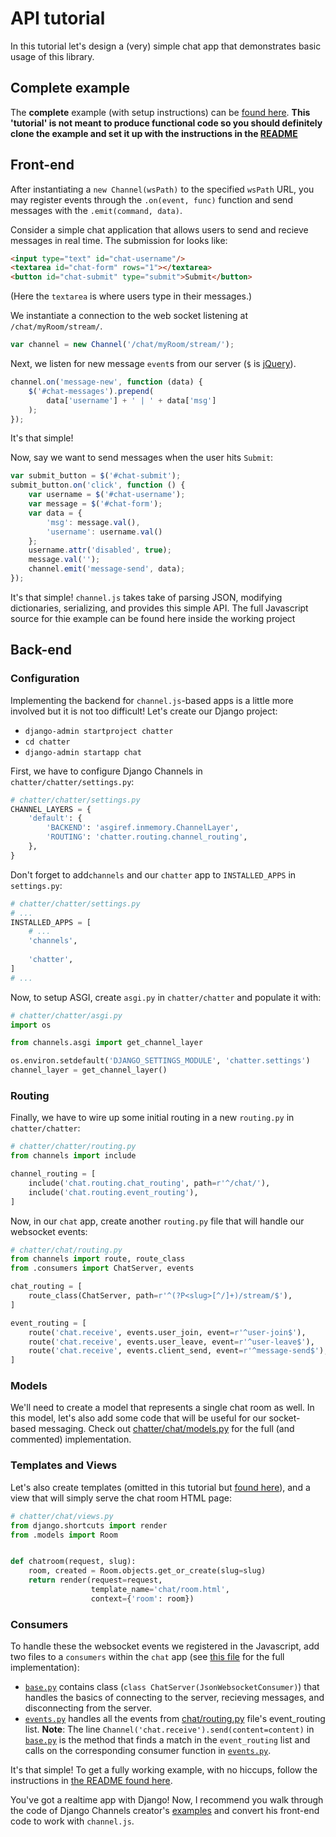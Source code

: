 # API tutorial

In this tutorial let's design a (very) simple chat app that demonstrates basic usage of this library.


## Complete example

The **complete** example (with setup instructions) can be [found here](../examples/chatter/). **This 'tutorial' is not meant to produce functional code so you should definitely clone the example and set it up with the instructions in the [README](../examples/chatter/README.md)**

## Front-end

After instantiating a `new Channel(wsPath)` to the specified `wsPath` URL, you may register events through the `.on(event, func)` function and send messages with the `.emit(command, data)`.

Consider a simple chat application that allows users to send and recieve messages in real time. The submission for looks like:
```html
<input type="text" id="chat-username"/>
<textarea id="chat-form" rows="1"></textarea>
<button id="chat-submit" type="submit">Submit</button>
```
(Here the `textarea` is where users type in their messages.)

We instantiate a connection to the web socket listening at `/chat/myRoom/stream/`.
```js
var channel = new Channel('/chat/myRoom/stream/');
```

Next, we listen for new message `event`s from our server (`$` is [jQuery](https://jquery.com/)).
```js
channel.on('message-new', function (data) {
    $('#chat-messages').prepend(
        data['username'] + ' | ' + data['msg']
    );
});
```

It's that simple!

Now, say we want to send messages when the user hits `Submit`:
```js
var submit_button = $('#chat-submit');
submit_button.on('click', function () {
    var username = $('#chat-username');
    var message = $('#chat-form');
    var data = {
        'msg': message.val(),
        'username': username.val()
    };
    username.attr('disabled', true);
    message.val('');
    channel.emit('message-send', data);
});
```

It's that simple! `channel.js` takes take of parsing JSON, modifying dictionaries, serializing, and provides this simple API. The full Javascript source for thie example can be found here inside the working project

## Back-end

### Configuration

Implementing the backend for `channel.js`-based apps is a little more involved but it is not too difficult! Let's create our Django project:

* `django-admin startproject chatter`
* `cd chatter`
* `django-admin startapp chat`

First, we have to configure Django Channels in `chatter/chatter/settings.py`:
```python
# chatter/chatter/settings.py
CHANNEL_LAYERS = {
    'default': {
        'BACKEND': 'asgiref.inmemory.ChannelLayer',
        'ROUTING': 'chatter.routing.channel_routing',
    },
}
```

Don't forget to add`channels` and our `chatter` app to `INSTALLED_APPS` in `settings.py`:
```python
# chatter/chatter/settings.py
# ...
INSTALLED_APPS = [
    # ...
    'channels',
    
    'chatter',
]
# ...
```

Now, to setup ASGI, create `asgi.py` in `chatter/chatter` and populate it with:
```python
# chatter/chatter/asgi.py
import os

from channels.asgi import get_channel_layer

os.environ.setdefault('DJANGO_SETTINGS_MODULE', 'chatter.settings')
channel_layer = get_channel_layer()
```

### Routing

Finally, we have to wire up some initial routing in a new `routing.py` in `chatter/chatter`:

```python
# chatter/chatter/routing.py
from channels import include

channel_routing = [
    include('chat.routing.chat_routing', path=r'^/chat/'),
    include('chat.routing.event_routing'),
]
```

Now, in our `chat` app, create another `routing.py` file that will handle our websocket events:
```python
# chatter/chat/routing.py
from channels import route, route_class
from .consumers import ChatServer, events

chat_routing = [
    route_class(ChatServer, path=r'^(?P<slug>[^/]+)/stream/$'),
]

event_routing = [
    route('chat.receive', events.user_join, event=r'^user-join$'),
    route('chat.receive', events.user_leave, event=r'^user-leave$'),
    route('chat.receive', events.client_send, event=r'^message-send$'),
]
```

### Models

We'll need to create a model that represents a single chat room as well. In this model, let's also add some code that will be useful for our socket-based messaging. Check out [chatter/chat/models.py](../examples/chatter/chat/models.py) for the full (and commented) implementation. 


### Templates and Views

Let's also create templates (omitted in this tutorial but [found here](../examples/chatter/chat/templates/)), and a view that will simply serve the chat room HTML page:
```python
# chatter/chat/views.py
from django.shortcuts import render
from .models import Room


def chatroom(request, slug):
    room, created = Room.objects.get_or_create(slug=slug)
    return render(request=request,
                  template_name='chat/room.html',
                  context={'room': room})
```


### Consumers

To handle these the websocket events we registered in the Javascript, add two files to a `consumers` within the `chat` app (see [this file](../examples/chatter/chat/consumers.py) for the full implementation):

* [`base.py`](../examples/chatter/chat/consumers/events.py) contains class (`class ChatServer(JsonWebsocketConsumer)`) that handles the basics of connecting to the server, recieving messages, and disconnecting from the server.
* [`events.py`](../examples/chatter/chat/consumers/events.py) handles all the events from [chat/routing.py](../examples/chatter/chat/routing.py) file's event_routing list. **Note**: The line `Channel('chat.receive').send(content=content)` in [`base.py`](../examples/chatter/chat/consumers/events.py) is the method that finds a match in the `event_routing` list and calls on the corresponding consumer function in [`events.py`](../examples/chatter/chat/consumers/events.py).

It's that simple! To get a fully working example, with no hiccups, follow the instructions in [the README found here](../examples/chatter/README.md).

You've got a realtime app with Django! Now, I recommend you walk through the code of Django Channels creator's [examples](https://github.com/andrewgodwin/channels-examples) and convert his front-end code to work with `channel.js`.
